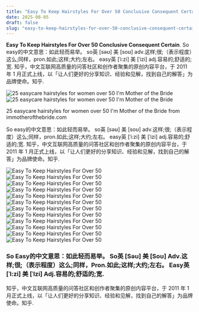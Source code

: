 ```yaml
---
title: "Easy To Keep Hairstyles For Over 50 Conclusive Consequent Certain"
date: 2025-08-05
draft: false
slug: "easy-to-keep-hairstyles-for-over-50-conclusive-consequent-certain" 
---
```


**Easy To Keep Hairstyles For Over 50 Conclusive Consequent Certain**. So easy的中文意思：如此轻而易举。 so英 [səʊ] 美 [soʊ] adv.这样;很;（表示程度）这么;同样，pron.如此;这样;大约;左右。 easy英 [ˈi:zi] 美 [ˈizi] adj.容易的;舒适的;宽. 知乎，中文互联网高质量的问答社区和创作者聚集的原创内容平台，于 2011 年 1 月正式上线，以「让人们更好的分享知识、经验和见解，找到自己的解答」为品牌使命。知乎.

![25 easycare hairstyles for women over 50 I'm Mother of the Bride](https://immotherofthebride.com/wp-content/uploads/2020/06/8-one-length-blunt-blonde-bob-885x1024.jpg)![25 easycare hairstyles for women over 50 I'm Mother of the Bride](https://immotherofthebride.com/wp-content/uploads/2020/06/8-one-length-blunt-blonde-bob-885x1024.jpg)

25 easycare hairstyles for women over 50 I'm Mother of the Bride from immotherofthebride.com

So easy的中文意思：如此轻而易举。 so英 [səʊ] 美 [soʊ] adv.这样;很;（表示程度）这么;同样，pron.如此;这样;大约;左右。 easy英 [ˈi:zi] 美 [ˈizi] adj.容易的;舒适的;宽. 知乎，中文互联网高质量的问答社区和创作者聚集的原创内容平台，于 2011 年 1 月正式上线，以「让人们更好的分享知识、经验和见解，找到自己的解答」为品牌使命。知乎.

![Easy To Keep Hairstyles For Over 50 ](https://i.pinimg.com/originals/d5/04/cb/d504cb55b376dce5e8995c285c2fe6de.jpg " 30 LowMaintenance Wash and Wear Haircuts for Women Over 60 Tunt hår")![Easy To Keep Hairstyles For Over 50 ](https://immotherofthebride.com/wp-content/uploads/2020/06/8-one-length-blunt-blonde-bob-885x1024.jpg " 25 easycare hairstyles for women over 50 I'm Mother of the Bride")![Easy To Keep Hairstyles For Over 50 ](https://immotherofthebride.com/wp-content/uploads/2020/06/5-60-plus-short-layered-haircut.jpg " 25 easycare hairstyles for women over 50 I'm Mother of the Bride")![Easy To Keep Hairstyles For Over 50 ](https://www.hairstyleslife.com/wp-content/uploads/2018/02/Easy-Short-Hairstyles-for-Older-Women-Cute-Short-Haircuts-for-Women-Over-50-9.jpg " 30 Easy Short Hairstyles for Older Women You Should Try! Page 3 of 10")![Easy To Keep Hairstyles For Over 50 ](https://www.hairdohairstyle.com/wp-content/uploads/2018/08/Easy-Hairstyles-for-Women-Over-50-50.jpg " 50 Easy Hairstyles for Women Over 50")![Easy To Keep Hairstyles For Over 50 ](https://blog.goldsupplier.com/wp-content/uploads/2025/01/fine-hair-hairstyles-for-women-over-50-2.jpg " Easy Hairstyles For Thin Hair Over 50")![Easy To Keep Hairstyles For Over 50 ](https://i.pinimg.com/originals/04/28/1e/04281e9985e6e22d8eef30cff3479c50.jpg " 15 Best Low Maintenance Haircuts for Women Over 50 Low maintenance")![Easy To Keep Hairstyles For Over 50 ](https://www.fabmood.com/inspiration/wp-content/uploads/2022/10/haircut-over-50-21.jpg " 50+ Haircut & Hairstyles for Women Over 50 Sassy Layered Bob")![Easy To Keep Hairstyles For Over 50 ](https://therighthairstyles.com/wp-content/uploads/2022/08/2-shoulder-length-gray-hairstyle-with-bangs.jpg " 30 Low Maintenance Haircuts for Women Over 50 in 2023")![Easy To Keep Hairstyles For Over 50 ](https://cdn.shopify.com/s/files/1/1038/1798/files/4._Soft_Tousled_Bob_in_Champagne_Blonde_Curly_Bob_Hairstyles_For_Over_50.png?v=1732071236 " 34 Ultra Chic Curly Bob Hairstyles for Women Over 50 in 2024")![Easy To Keep Hairstyles For Over 50 ](https://i.pinimg.com/originals/f1/8d/db/f18ddb3a1def2c4ffec0d7242ff8ee94.jpg " 30 LowMaintenance Wash and Wear Haircuts for Women Over 60 Short")![Easy To Keep Hairstyles For Over 50 ](https://cdn.shopify.com/s/files/1/1038/1798/files/7._Voluminous_Curly_Bob_in_Golden_Brown_Curly_Bob_Hairstyles_For_Over_50.png?v=1732071249 " 34 Ultra Chic Curly Bob Hairstyles for Women Over 50 in 2024")

### So Easy的中文意思：如此轻而易举。 So英 [Səʊ] 美 [Soʊ] Adv.这样;很;（表示程度）这么;同样，Pron.如此;这样;大约;左右。 Easy英 [ˈI:zi] 美 [ˈIzi] Adj.容易的;舒适的;宽.

知乎，中文互联网高质量的问答社区和创作者聚集的原创内容平台，于 2011 年 1 月正式上线，以「让人们更好的分享知识、经验和见解，找到自己的解答」为品牌使命。知乎.